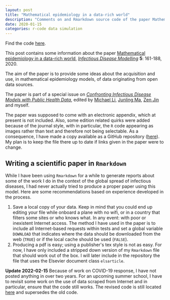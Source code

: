 ```yaml
---
layout: post
title: "Mathematical epidemiology in a data-rich world"
description: "Comments on and Rmarkdown source code of the paper Mathematical epidemiology in a data-rich world (Infectious Diseases Modelling, 2020)."
date: 2020-01-15
categories: r-code data simulation
---
```


Find the code [here](https://github.com/julien-arino/modelling-with-data).

This post contains some information about the paper [Mathematical epidemiology in a data-rich world](https://doi.org/10.1016/j.idm.2019.12.008), [_Infectious Disease Modelling_](https://www.sciencedirect.com/journal/infectious-disease-modelling) **5**: 161-188, 2020.

The aim of the paper is to provide some ideas about the acquisition and use, in mathematical epidemiology models, of data originating from open data sources.

The paper is part of a special issue on [_Confronting Infectious Disease Models with Public Health Data_](https://www.sciencedirect.com/journal/infectious-disease-modelling/special-issue/10Z42V1KN0Q), edited by [Michael Li](https://sites.ualberta.ca/~myli/), [Junling Ma](https://www.math.uvic.ca/~junlingm/dokuwiki/doku.php), [Zen Jin](https://www.researchgate.net/profile/Zhen_Jin/info) and myself.

The paper was supposed to come with an electronic appendix, which at present is not included. Also, some edition related quirks were added because of the journal style, with in particular, the `R` code appearing as images rather than text and therefore not being selectable. As a consequence, I have made a copy available as a GitHub repository ([here](https://github.com/julien-arino/modelling-with-data)). My plan is to keep the file there up to date if links given in the paper were to change.

## Writing a scientific paper in `Rmarkdown`

While I have been using `Rmarkdown` for a while to generate reports about some of the work I do in the context of the global spread of infectious diseases, I had never actually tried to produce a proper paper using this model. Here are some recommendations based on experience developed in the process.

1. Save a local copy of your data. Keep in mind that you could end up editing your file while onboard a plane with no wifi, or in a country that filters some sites or who knows what. In any event: with poor or inexistent Internet access. The method I have used in the paper is to include all Internet-based requests within tests and set a global variable `DOWNLOAD` that indicates where the data should be downloaded from the web (`TRUE`) or if the local cache should be used (`FALSE`).
2. Producing a pdf is easy; using a publisher's tex style is not as easy. For now, I have only included a stripped down version of my `Rmarkdown` file that should work out of the box. I will later include in the repository the file that uses the Elsevier document class `elsarticle`.

**Update 2022-02-15** Because of work on COVID-19 response, I have not posted anything in over two years. For an upcoming summer school, I have to revisit some work on the use of data scraped from Internet and in particular, ensure that the code still works. The revised code is still located [here](https://github.com/julien-arino/modelling-with-data) and supersedes the old code.
